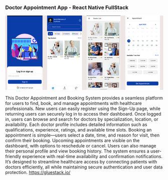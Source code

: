 ### Doctor Appointment App - React Native FullStack

 ![alt text](1.png)


 This Doctor Appointment and Booking System provides a seamless platform for users to find, book, and manage appointments with healthcare professionals. New users can easily register using the Sign-Up page, while returning users can securely log in to access their dashboard. Once logged in, users can browse and search for doctors by specialization, location, or availability. Each doctor profile includes detailed information such as qualifications, experience, ratings, and available time slots. Booking an appointment is simple—users select a date, time, and reason for visit, then confirm their booking. Upcoming appointments are visible on the dashboard, with options to reschedule or cancel. Users can also manage their personal profile and view booking history. The system ensures a user-friendly experience with real-time availability and confirmation notifications. It’s designed to streamline healthcare access by connecting patients with doctors efficiently, all while maintaining secure authentication and user data protection.
 https://gluestack.io/
